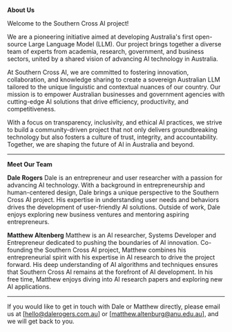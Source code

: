 **About Us**

Welcome to the Southern Cross AI project! 

We are a pioneering initiative aimed at developing Australia's first open-source Large Language Model (LLM). Our project brings together a diverse team of experts from academia, research, government, and business sectors, united by a shared vision of advancing AI technology in Australia.

At Southern Cross AI, we are committed to fostering innovation, collaboration, and knowledge sharing to create a sovereign Australian LLM tailored to the unique linguistic and contextual nuances of our country. Our mission is to empower Australian businesses and government agencies with cutting-edge AI solutions that drive efficiency, productivity, and competitiveness.

With a focus on transparency, inclusivity, and ethical AI practices, we strive to build a community-driven project that not only delivers groundbreaking technology but also fosters a culture of trust, integrity, and accountability. Together, we are shaping the future of AI in Australia and beyond.

---

**Meet Our Team**

**Dale Rogers**
Dale is an entrepreneur and user researcher with a passion for advancing AI technology. With a background in entrepreneurship and human-centered design, Dale brings a unique perspective to the Southern Cross AI project. His expertise in understanding user needs and behaviors drives the development of user-friendly AI solutions. Outside of work, Dale enjoys exploring new business ventures and mentoring aspiring entrepreneurs.

**Matthew Altenberg**
Matthew is an AI researcher, Systems Developer and Entrepreneur dedicated to pushing the boundaries of AI innovation. Co-founding the Southern Cross AI project, Matthew combines his entrepreneurial spirit with his expertise in AI research to drive the project forward. His deep understanding of AI algorithms and techniques ensures that Southern Cross AI remains at the forefront of AI development. In his free time, Matthew enjoys diving into AI research papers and exploring new AI applications.

---

If you would like to get in touch with Dale or Matthew directly, please email us at [hello@dalerogers.com.au] or [matthew.altenburg@anu.edu.au], and we will get back to you.

